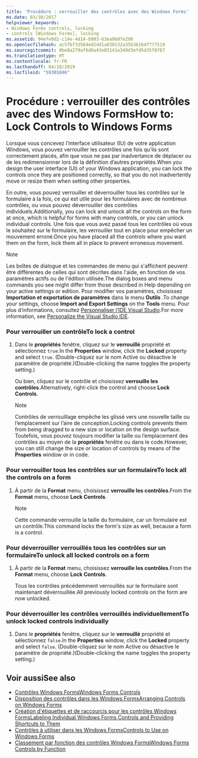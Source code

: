 ```yaml
---
title: 'Procédure : verrouiller des contrôles avec des Windows Forms'
ms.date: 03/30/2017
helpviewer_keywords:
- Windows Forms controls, locking
- controls [Windows Forms], locking
ms.assetid: 94efe0d2-c14e-4d14-b903-63ea9b07e290
ms.openlocfilehash: ac5fbf33564ed2dd1a030132a35b36164f777519
ms.sourcegitcommit: 0be8a279af6d8a43e03141e349d3efd5d35f8767
ms.translationtype: HT
ms.contentlocale: fr-FR
ms.lasthandoff: 04/18/2019
ms.locfileid: "59301696"
---
```

# <a name="how-to-lock-controls-to-windows-forms"></a><span data-ttu-id="de417-102">Procédure : verrouiller des contrôles avec des Windows Forms</span><span class="sxs-lookup"><span data-stu-id="de417-102">How to: Lock Controls to Windows Forms</span></span>
<span data-ttu-id="de417-103">Lorsque vous concevez l’interface utilisateur (IU) de votre application Windows, vous pouvez verrouiller les contrôles une fois qu’ils sont correctement placés, afin que vous ne pas par inadvertance de déplacer ou de les redimensionner lors de la définition d’autres propriétés.</span><span class="sxs-lookup"><span data-stu-id="de417-103">When you design the user interface (UI) of your Windows application, you can lock the controls once they are positioned correctly, so that you do not inadvertently move or resize them when setting other properties.</span></span>  
  
 <span data-ttu-id="de417-104">En outre, vous pouvez verrouiller et déverrouiller tous les contrôles sur le formulaire à la fois, ce qui est utile pour les formulaires avec de nombreux contrôles, ou vous pouvez déverrouiller des contrôles individuels.</span><span class="sxs-lookup"><span data-stu-id="de417-104">Additionally, you can lock and unlock all the controls on the form at once, which is helpful for forms with many controls, or you can unlock individual controls.</span></span> <span data-ttu-id="de417-105">Une fois que vous avez passé tous les contrôles où vous le souhaitez sur le formulaire, les verrouiller tout en place pour empêcher un mouvement erroné.</span><span class="sxs-lookup"><span data-stu-id="de417-105">Once you have placed all the controls where you want them on the form, lock them all in place to prevent erroneous movement.</span></span>  
  
> [!NOTE]
>  <span data-ttu-id="de417-106">Les boîtes de dialogue et les commandes de menu qui s'affichent peuvent être différentes de celles qui sont décrites dans l'aide, en fonction de vos paramètres actifs ou de l'édition utilisée.</span><span class="sxs-lookup"><span data-stu-id="de417-106">The dialog boxes and menu commands you see might differ from those described in Help depending on your active settings or edition.</span></span> <span data-ttu-id="de417-107">Pour modifier vos paramètres, choisissez **Importation et exportation de paramètres** dans le menu **Outils** .</span><span class="sxs-lookup"><span data-stu-id="de417-107">To change your settings, choose **Import and Export Settings** on the **Tools** menu.</span></span> <span data-ttu-id="de417-108">Pour plus d’informations, consultez [Personnaliser l’IDE Visual Studio](/visualstudio/ide/personalizing-the-visual-studio-ide).</span><span class="sxs-lookup"><span data-stu-id="de417-108">For more information, see [Personalize the Visual Studio IDE](/visualstudio/ide/personalizing-the-visual-studio-ide).</span></span>  
  
### <a name="to-lock-a-control"></a><span data-ttu-id="de417-109">Pour verrouiller un contrôle</span><span class="sxs-lookup"><span data-stu-id="de417-109">To lock a control</span></span>  
  
1. <span data-ttu-id="de417-110">Dans le **propriétés** fenêtre, cliquez sur le **verrouillé** propriété et sélectionnez `true`.</span><span class="sxs-lookup"><span data-stu-id="de417-110">In the **Properties** window, click the **Locked** property and select `true`.</span></span> <span data-ttu-id="de417-111">(Double-cliquez sur le nom Active ou désactive le paramètre de propriété.)</span><span class="sxs-lookup"><span data-stu-id="de417-111">(Double-clicking the name toggles the property setting.)</span></span>  
  
     <span data-ttu-id="de417-112">Ou bien, cliquez sur le contrôle et choisissez **verrouille les contrôles**.</span><span class="sxs-lookup"><span data-stu-id="de417-112">Alternatively, right-click the control and choose **Lock Controls**.</span></span>  
  
    > [!NOTE]
    >  <span data-ttu-id="de417-113">Contrôles de verrouillage empêche les glissé vers une nouvelle taille ou l’emplacement sur l’aire de conception.</span><span class="sxs-lookup"><span data-stu-id="de417-113">Locking controls prevents them from being dragged to a new size or location on the design surface.</span></span> <span data-ttu-id="de417-114">Toutefois, vous pouvez toujours modifier la taille ou l’emplacement des contrôles au moyen de la **propriétés** fenêtre ou dans le code.</span><span class="sxs-lookup"><span data-stu-id="de417-114">However, you can still change the size or location of controls by means of the **Properties** window or in code.</span></span>  
  
### <a name="to-lock-all-the-controls-on-a-form"></a><span data-ttu-id="de417-115">Pour verrouiller tous les contrôles sur un formulaire</span><span class="sxs-lookup"><span data-stu-id="de417-115">To lock all the controls on a form</span></span>  
  
1. <span data-ttu-id="de417-116">À partir de la **Format** menu, choisissez **verrouille les contrôles**.</span><span class="sxs-lookup"><span data-stu-id="de417-116">From the **Format** menu, choose **Lock Controls**.</span></span>  
  
    > [!NOTE]
    >  <span data-ttu-id="de417-117">Cette commande verrouille la taille du formulaire, car un formulaire est un contrôle.</span><span class="sxs-lookup"><span data-stu-id="de417-117">This command locks the form's size as well, because a form is a control.</span></span>  
  
### <a name="to-unlock-all-locked-controls-on-a-form"></a><span data-ttu-id="de417-118">Pour déverrouiller verrouillés tous les contrôles sur un formulaire</span><span class="sxs-lookup"><span data-stu-id="de417-118">To unlock all locked controls on a form</span></span>  
  
1. <span data-ttu-id="de417-119">À partir de la **Format** menu, choisissez **verrouille les contrôles**.</span><span class="sxs-lookup"><span data-stu-id="de417-119">From the **Format** menu, choose **Lock Controls**.</span></span>  
  
     <span data-ttu-id="de417-120">Tous les contrôles précédemment verrouillés sur le formulaire sont maintenant déverrouillée.</span><span class="sxs-lookup"><span data-stu-id="de417-120">All previously locked controls on the form are now unlocked.</span></span>  
  
### <a name="to-unlock-locked-controls-individually"></a><span data-ttu-id="de417-121">Pour déverrouiller les contrôles verrouillés individuellement</span><span class="sxs-lookup"><span data-stu-id="de417-121">To unlock locked controls individually</span></span>  
  
1. <span data-ttu-id="de417-122">Dans le **propriétés** fenêtre, cliquez sur le **verrouillé** propriété et sélectionnez `false`.</span><span class="sxs-lookup"><span data-stu-id="de417-122">In the **Properties** window, click the **Locked** property and select `false`.</span></span> <span data-ttu-id="de417-123">(Double-cliquez sur le nom Active ou désactive le paramètre de propriété.)</span><span class="sxs-lookup"><span data-stu-id="de417-123">(Double-clicking the name toggles the property setting.)</span></span>  
  
## <a name="see-also"></a><span data-ttu-id="de417-124">Voir aussi</span><span class="sxs-lookup"><span data-stu-id="de417-124">See also</span></span>

- [<span data-ttu-id="de417-125">Contrôles Windows Forms</span><span class="sxs-lookup"><span data-stu-id="de417-125">Windows Forms Controls</span></span>](index.md)
- [<span data-ttu-id="de417-126">Disposition des contrôles dans les Windows Forms</span><span class="sxs-lookup"><span data-stu-id="de417-126">Arranging Controls on Windows Forms</span></span>](arranging-controls-on-windows-forms.md)
- [<span data-ttu-id="de417-127">Création d'étiquettes et de raccourcis pour les contrôles Windows Forms</span><span class="sxs-lookup"><span data-stu-id="de417-127">Labeling Individual Windows Forms Controls and Providing Shortcuts to Them</span></span>](labeling-individual-windows-forms-controls-and-providing-shortcuts-to-them.md)
- [<span data-ttu-id="de417-128">Contrôles à utiliser dans les Windows Forms</span><span class="sxs-lookup"><span data-stu-id="de417-128">Controls to Use on Windows Forms</span></span>](controls-to-use-on-windows-forms.md)
- [<span data-ttu-id="de417-129">Classement par fonction des contrôles Windows Forms</span><span class="sxs-lookup"><span data-stu-id="de417-129">Windows Forms Controls by Function</span></span>](windows-forms-controls-by-function.md)
